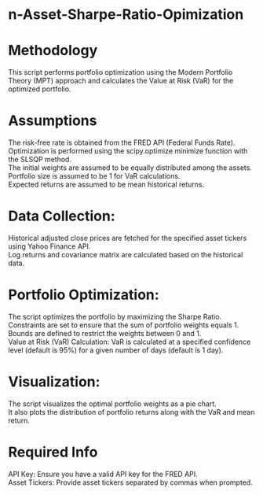 # n-Asset-Sharpe-Ratio-Opimization
# Methodology
This script performs portfolio optimization using the Modern Portfolio Theory (MPT) approach and calculates the Value at Risk (VaR) for the optimized portfolio. 
# Assumptions
The risk-free rate is obtained from the FRED API (Federal Funds Rate).
Optimization is performed using the scipy.optimize minimize function with the SLSQP method.<br />
The initial weights are assumed to be equally distributed among the assets.<br />
Portfolio size is assumed to be 1 for VaR calculations.<br />
Expected returns are assumed to be mean historical returns.<br />
# Data Collection:
Historical adjusted close prices are fetched for the specified asset tickers using Yahoo Finance API.<br />
Log returns and covariance matrix are calculated based on the historical data.<br />
# Portfolio Optimization:
The script optimizes the portfolio by maximizing the Sharpe Ratio.<br />
Constraints are set to ensure that the sum of portfolio weights equals 1.<br />
Bounds are defined to restrict the weights between 0 and 1.<br />
Value at Risk (VaR) Calculation:
VaR is calculated at a specified confidence level (default is 95%) for a given number of days (default is 1 day).<br />
# Visualization:
The script visualizes the optimal portfolio weights as a pie chart.<br />
It also plots the distribution of portfolio returns along with the VaR and mean return.<br />
# Required Info
API Key: Ensure you have a valid API key for the FRED API.<br />
Asset Tickers: Provide asset tickers separated by commas when prompted.<br />
